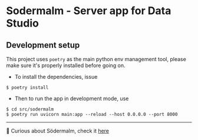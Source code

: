 # Sodermalm - Server app for Data Studio

## Development setup

This project uses `poetry` as the main python env management tool, please make sure it's properly installed before going on.

- To install the dependencies, issue

```
$ poetry install
```

- Then to run the app in development mode, use

```
$ cd src/sodermalm
$ poetry run uvicorn main:app --reload --host 0.0.0.0 --port 8000
```

---

🌝 Curious about Södermalm, check it [here](https://en.wikipedia.org/wiki/S%C3%B6dermalm)
